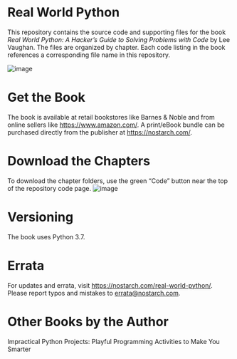 # Real World Python

This repository contains the source code and supporting files for the book *Real World Python: A Hacker’s Guide to Solving Problems with Code* by Lee Vaughan. The files are organized by chapter. Each code listing in the book references a corresponding file name in this repository.

![image](https://user-images.githubusercontent.com/31315095/86478311-b3fbbc80-bd0f-11ea-88a6-1db9dca5a5dd.png)

# Get the Book
The book is available at retail bookstores like Barnes & Noble and from online sellers like https://www.amazon.com/. 
A print/eBook bundle can be purchased directly from the publisher at https://nostarch.com/.

# Download the Chapters
To download the chapter folders, use the green “Code” button near the top of the repository code page.
![image](https://user-images.githubusercontent.com/31315095/86478653-31bfc800-bd10-11ea-80fa-388234db9282.png)

# Versioning
The book uses Python 3.7.

# Errata
For updates and errata, visit https://nostarch.com/real-world-python/. Please report typos and mistakes to errata@nostarch.com.

 # Other Books by the Author
Impractical Python Projects: Playful Programming Activities to Make You Smarter

